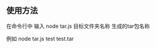 使用方法
----------------------------------
在命令行中 输入   node tar.js  目标文件夹名称  生成的tar包名称

例如 node tar.js  test  test.tar   